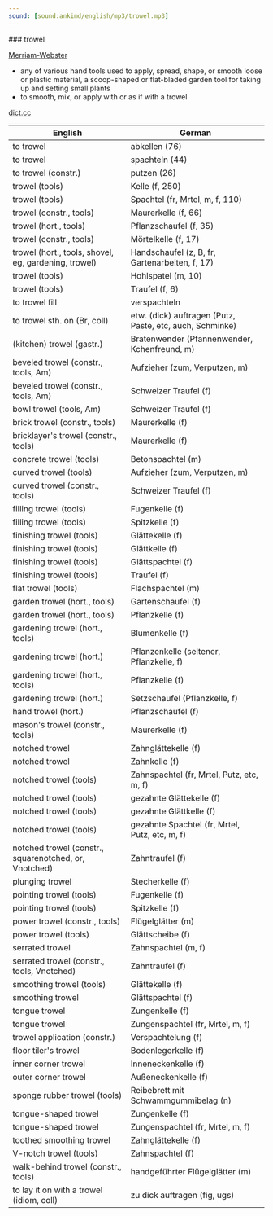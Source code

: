 ```yaml
---
sound: [sound:ankimd/english/mp3/trowel.mp3]
---
```


\### trowel

[Merriam-Webster](https://www.merriam-webster.com/dictionary/trowel)

- any of various hand tools used to apply, spread, shape, or smooth loose or plastic material, a scoop-shaped or flat-bladed garden tool for taking up and setting small plants
- to smooth, mix, or apply with or as if with a trowel

[dict.cc](https://www.dict.cc/trowel)

| English        | German       |
| -------------- | ------------ |
| to trowel | abkellen (76) |
| to trowel | spachteln (44) |
| to trowel (constr.) | putzen (26) |
| trowel (tools) | Kelle (f, 250) |
| trowel (tools) | Spachtel (fr, Mrtel, m, f, 110) |
| trowel (constr., tools) | Maurerkelle (f, 66) |
| trowel (hort., tools) | Pflanzschaufel (f, 35) |
| trowel (constr., tools) | Mörtelkelle (f, 17) |
| trowel (hort., tools, shovel, eg, gardening, trowel) | Handschaufel (z, B, fr, Gartenarbeiten, f, 17) |
| trowel (tools) | Hohlspatel (m, 10) |
| trowel (tools) | Traufel (f, 6) |
| to trowel fill | verspachteln |
| to trowel sth. on (Br, coll) | etw. (dick) auftragen (Putz, Paste, etc, auch, Schminke) |
| (kitchen) trowel (gastr.) | Bratenwender (Pfannenwender, Kchenfreund, m) |
| beveled trowel (constr., tools, Am) | Aufzieher (zum, Verputzen, m) |
| beveled trowel (constr., tools, Am) | Schweizer Traufel (f) |
| bowl trowel (tools, Am) | Schweizer Traufel (f) |
| brick trowel (constr., tools) | Maurerkelle (f) |
| bricklayer's trowel (constr., tools) | Maurerkelle (f) |
| concrete trowel (tools) | Betonspachtel (m) |
| curved trowel (tools) | Aufzieher (zum, Verputzen, m) |
| curved trowel (constr., tools) | Schweizer Traufel (f) |
| filling trowel (tools) | Fugenkelle (f) |
| filling trowel (tools) | Spitzkelle (f) |
| finishing trowel (tools) | Glättekelle (f) |
| finishing trowel (tools) | Glättkelle (f) |
| finishing trowel (tools) | Glättspachtel (f) |
| finishing trowel (tools) | Traufel (f) |
| flat trowel (tools) | Flachspachtel (m) |
| garden trowel (hort., tools) | Gartenschaufel (f) |
| garden trowel (hort., tools) | Pflanzkelle (f) |
| gardening trowel (hort., tools) | Blumenkelle (f) |
| gardening trowel (hort.) | Pflanzenkelle (seltener, Pflanzkelle, f) |
| gardening trowel (hort., tools) | Pflanzkelle (f) |
| gardening trowel (hort.) | Setzschaufel (Pflanzkelle, f) |
| hand trowel (hort.) | Pflanzschaufel (f) |
| mason's trowel (constr., tools) | Maurerkelle (f) |
| notched trowel | Zahnglättekelle (f) |
| notched trowel | Zahnkelle (f) |
| notched trowel (tools) | Zahnspachtel (fr, Mrtel, Putz, etc, m, f) |
| notched trowel (tools) | gezahnte Glättekelle (f) |
| notched trowel (tools) | gezahnte Glättkelle (f) |
| notched trowel (tools) | gezahnte Spachtel (fr, Mrtel, Putz, etc, m, f) |
| notched trowel (constr., squarenotched, or, Vnotched) | Zahntraufel (f) |
| plunging trowel | Stecherkelle (f) |
| pointing trowel (tools) | Fugenkelle (f) |
| pointing trowel (tools) | Spitzkelle (f) |
| power trowel (constr., tools) | Flügelglätter (m) |
| power trowel (tools) | Glättscheibe (f) |
| serrated trowel | Zahnspachtel (m, f) |
| serrated trowel (constr., tools, Vnotched) | Zahntraufel (f) |
| smoothing trowel (tools) | Glättekelle (f) |
| smoothing trowel | Glättspachtel (f) |
| tongue trowel | Zungenkelle (f) |
| tongue trowel | Zungenspachtel (fr, Mrtel, m, f) |
| trowel application (constr.) | Verspachtelung (f) |
| floor tiler's trowel | Bodenlegerkelle (f) |
| inner corner trowel | Inneneckenkelle (f) |
| outer corner trowel | Außeneckenkelle (f) |
| sponge rubber trowel (tools) | Reibebrett mit Schwammgummibelag (n) |
| tongue-shaped trowel | Zungenkelle (f) |
| tongue-shaped trowel | Zungenspachtel (fr, Mrtel, m, f) |
| toothed smoothing trowel | Zahnglättekelle (f) |
| V-notch trowel (tools) | Zahnspachtel (f) |
| walk-behind trowel (constr., tools) | handgeführter Flügelglätter (m) |
| to lay it on with a trowel (idiom, coll) | zu dick auftragen (fig, ugs) |
